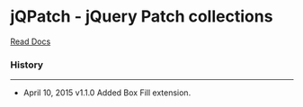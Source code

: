 jQPatch - jQuery Patch collections
===

[Read Docs](https://mahdaen.github.io/jqpatch)

### History
---

* April 10, 2015        v1.1.0      Added Box Fill extension.